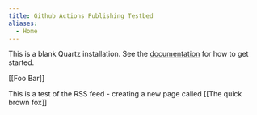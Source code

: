 ```yaml
---
title: Github Actions Publishing Testbed
aliases:
  - Home
---
```


This is a blank Quartz installation.
See the [documentation](https://quartz.jzhao.xyz) for how to get started.

[[Foo Bar]]

This is a test of the RSS feed - creating a new page called [[The quick brown fox]]
